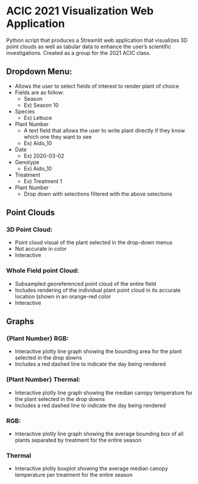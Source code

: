 # ACIC 2021 Visualization Web Application

Python script that produces a Streamlit web application that visualizes 3D point clouds as well as tabular data to enhance the user’s scientific investigations. Created as a group for the 2021 ACIC class. 

## Dropdown Menu:
* Allows the user to select fields of interest to render plant of choice
*	Fields are as follow:
	* Season
    * Ex) Season 10
  *	Species
    *	Ex) Lettuce
  *	Plant Number
    *	A text field that allows the user to write plant directly if they know which one they want to see
    *	Ex) Aido_10
  *	Date
    *	Ex) 2020-03-02
  *	Genotype
    *	Ex) Aido_10
  *	Treatment
    *	Ex) Treatment 1
  *	Plant Number
    *	Drop down with selections filtered with the above selections


## Point Clouds

### 3D Point Cloud:
*	Point cloud visual of the plant selected in the drop-down menus
*	Not accurate in color
*	Interactive

### Whole Field point Cloud:
*	Subsampled georeferenced point cloud of the entire field
*	Includes rendering of the individual plant point cloud in its accurate location (shown in an orange-red color
*	Interactive


## Graphs

### {Plant Number} RGB:
*	Interactive plotly line graph showing the bounding area for the plant selected in the drop downs
*	Includes a red dashed line to indicate the day being rendered

### (Plant Number} Thermal:
*	Interactive plotly line graph showing the median canopy temperature for the plant selected in the drop downs
*	Includes a red dashed line to indicate the day being rendered

### RGB:
*	Interactive plotly line graph showing the average bounding box of all plants separated by treatment for the entire season

### Thermal 
*	Interactive plotly boxplot showing the average median canopy temperature per treatment for the entire season

